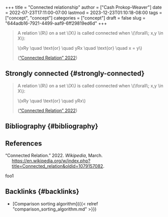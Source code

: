 +++
title = "Connected relationship"
author = ["Cash Prokop-Weaver"]
date = 2022-07-23T17:11:00-07:00
lastmod = 2023-12-23T01:10:18-08:00
tags = ["concept", "concept"]
categories = ["concept"]
draft = false
slug = "644adb16-7921-4499-aaf9-6ff29819ed6d"
+++

> A relation \\(R\\) on a set \\(X\\) is called connected when \\(\forall\\; x,y \in X\\):
>
> \\(xRy \quad \text{or} \quad yRx \quad \text{or} \quad x = y\\)
>
> (<a href="#citeproc_bib_item_1">“Connected Relation” 2022</a>)


## Strongly connected {#strongly-connected}

> A relation \\(R\\) on a set \\(X\\) is called connected when \\(\forall\\; x,y \in X\\):
>
> \\(xRy \quad \text{or} \quad yRx\\)
>
> (<a href="#citeproc_bib_item_1">“Connected Relation” 2022</a>)


## Bibliography {#bibliography}

## References

<style>.csl-entry{text-indent: -1.5em; margin-left: 1.5em;}</style><div class="csl-bib-body">
  <div class="csl-entry"><a id="citeproc_bib_item_1"></a>“Connected Relation.” 2022. <i>Wikipedia</i>, March. <a href="https://en.wikipedia.org/w/index.php?title=Connected_relation&oldid=1079157082">https://en.wikipedia.org/w/index.php?title=Connected_relation&#38;oldid=1079157082</a>.</div>
</div>

foo1


## Backlinks {#backlinks}

-   [Comparison sorting algorithm]({{< relref "comparison_sorting_algorithm.md" >}})
